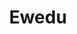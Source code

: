 ---
title: Ewedu
description: delicious nigerian vegetable soup
featured-image: /uploads/beef-stew.jpg
theme: Soups
---